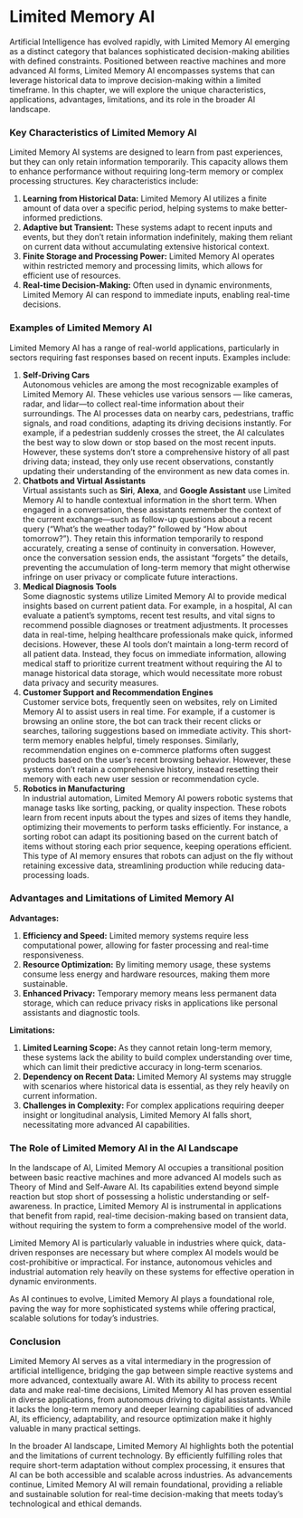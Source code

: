 # Limited Memory AI

Artificial Intelligence has evolved rapidly, with Limited Memory AI emerging as a distinct category that balances sophisticated decision-making abilities with defined constraints. Positioned between reactive machines and more advanced AI forms, Limited Memory AI encompasses systems that can leverage historical data to improve decision-making within a limited timeframe. In this chapter, we will explore the unique characteristics, applications, advantages, limitations, and its role in the broader AI landscape.

### **Key Characteristics of Limited Memory AI**

Limited Memory AI systems are designed to learn from past experiences, but they can only retain information temporarily. This capacity allows them to enhance performance without requiring long-term memory or complex processing structures. Key characteristics include:

1. **Learning from Historical Data:** Limited Memory AI utilizes a finite amount of data over a specific period, helping systems to make better-informed predictions.
2. **Adaptive but Transient:** These systems adapt to recent inputs and events, but they don’t retain information indefinitely, making them reliant on current data without accumulating extensive historical context.
3. **Finite Storage and Processing Power:** Limited Memory AI operates within restricted memory and processing limits, which allows for efficient use of resources.
4. **Real-time Decision-Making:** Often used in dynamic environments, Limited Memory AI can respond to immediate inputs, enabling real-time decisions.

### **Examples of Limited Memory AI**

Limited Memory AI has a range of real-world applications, particularly in sectors requiring fast responses based on recent inputs. Examples include:

1. **Self-Driving Cars**\
   Autonomous vehicles are among the most recognizable examples of Limited Memory AI. These vehicles use various sensors — like cameras, radar, and lidar—to collect real-time information about their surroundings. The AI processes data on nearby cars, pedestrians, traffic signals, and road conditions, adapting its driving decisions instantly. For example, if a pedestrian suddenly crosses the street, the AI calculates the best way to slow down or stop based on the most recent inputs. However, these systems don’t store a comprehensive history of all past driving data; instead, they only use recent observations, constantly updating their understanding of the environment as new data comes in.
2. **Chatbots and Virtual Assistants**\
   Virtual assistants such as **Siri**, **Alexa**, and **Google Assistant** use Limited Memory AI to handle contextual information in the short term. When engaged in a conversation, these assistants remember the context of the current exchange—such as follow-up questions about a recent query (“What’s the weather today?” followed by “How about tomorrow?”). They retain this information temporarily to respond accurately, creating a sense of continuity in conversation. However, once the conversation session ends, the assistant “forgets” the details, preventing the accumulation of long-term memory that might otherwise infringe on user privacy or complicate future interactions.
3. **Medical Diagnosis Tools**\
   Some diagnostic systems utilize Limited Memory AI to provide medical insights based on current patient data. For example, in a hospital, AI can evaluate a patient’s symptoms, recent test results, and vital signs to recommend possible diagnoses or treatment adjustments. It processes data in real-time, helping healthcare professionals make quick, informed decisions. However, these AI tools don’t maintain a long-term record of all patient data. Instead, they focus on immediate information, allowing medical staff to prioritize current treatment without requiring the AI to manage historical data storage, which would necessitate more robust data privacy and security measures.
4. **Customer Support and Recommendation Engines**\
   Customer service bots, frequently seen on websites, rely on Limited Memory AI to assist users in real time. For example, if a customer is browsing an online store, the bot can track their recent clicks or searches, tailoring suggestions based on immediate activity. This short-term memory enables helpful, timely responses. Similarly, recommendation engines on e-commerce platforms often suggest products based on the user’s recent browsing behavior. However, these systems don’t retain a comprehensive history, instead resetting their memory with each new user session or recommendation cycle.
5. **Robotics in Manufacturing**\
   In industrial automation, Limited Memory AI powers robotic systems that manage tasks like sorting, packing, or quality inspection. These robots learn from recent inputs about the types and sizes of items they handle, optimizing their movements to perform tasks efficiently. For instance, a sorting robot can adapt its positioning based on the current batch of items without storing each prior sequence, keeping operations efficient. This type of AI memory ensures that robots can adjust on the fly without retaining excessive data, streamlining production while reducing data-processing loads.

### **Advantages and Limitations of Limited Memory AI**

**Advantages:**

1. **Efficiency and Speed:** Limited memory systems require less computational power, allowing for faster processing and real-time responsiveness.
2. **Resource Optimization:** By limiting memory usage, these systems consume less energy and hardware resources, making them more sustainable.
3. **Enhanced Privacy:** Temporary memory means less permanent data storage, which can reduce privacy risks in applications like personal assistants and diagnostic tools.

**Limitations:**

1. **Limited Learning Scope:** As they cannot retain long-term memory, these systems lack the ability to build complex understanding over time, which can limit their predictive accuracy in long-term scenarios.
2. **Dependency on Recent Data:** Limited Memory AI systems may struggle with scenarios where historical data is essential, as they rely heavily on current information.
3. **Challenges in Complexity:** For complex applications requiring deeper insight or longitudinal analysis, Limited Memory AI falls short, necessitating more advanced AI capabilities.

### **The Role of Limited Memory AI in the AI Landscape**

In the landscape of AI, Limited Memory AI occupies a transitional position between basic reactive machines and more advanced AI models such as Theory of Mind and Self-Aware AI. Its capabilities extend beyond simple reaction but stop short of possessing a holistic understanding or self-awareness. In practice, Limited Memory AI is instrumental in applications that benefit from rapid, real-time decision-making based on transient data, without requiring the system to form a comprehensive model of the world.

Limited Memory AI is particularly valuable in industries where quick, data-driven responses are necessary but where complex AI models would be cost-prohibitive or impractical. For instance, autonomous vehicles and industrial automation rely heavily on these systems for effective operation in dynamic environments.

As AI continues to evolve, Limited Memory AI plays a foundational role, paving the way for more sophisticated systems while offering practical, scalable solutions for today’s industries.

### **Conclusion**

Limited Memory AI serves as a vital intermediary in the progression of artificial intelligence, bridging the gap between simple reactive systems and more advanced, contextually aware AI. With its ability to process recent data and make real-time decisions, Limited Memory AI has proven essential in diverse applications, from autonomous driving to digital assistants. While it lacks the long-term memory and deeper learning capabilities of advanced AI, its efficiency, adaptability, and resource optimization make it highly valuable in many practical settings.

In the broader AI landscape, Limited Memory AI highlights both the potential and the limitations of current technology. By efficiently fulfilling roles that require short-term adaptation without complex processing, it ensures that AI can be both accessible and scalable across industries. As advancements continue, Limited Memory AI will remain foundational, providing a reliable and sustainable solution for real-time decision-making that meets today’s technological and ethical demands.
